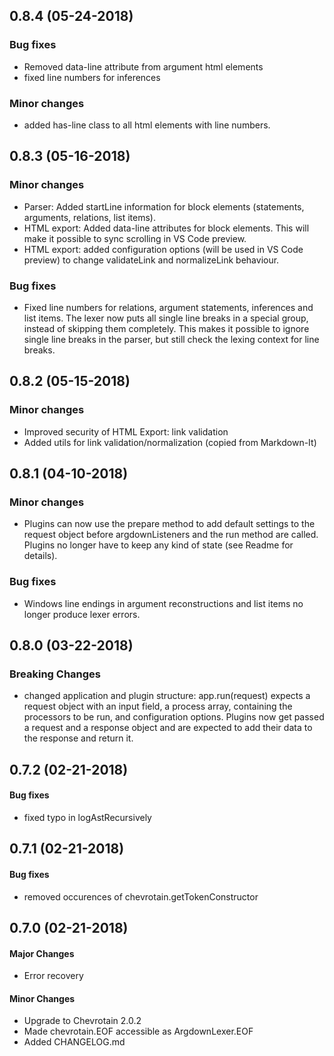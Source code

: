 ## 0.8.4 (05-24-2018)

### Bug fixes

* Removed data-line attribute from argument html elements
* fixed line numbers for inferences

### Minor changes

* added has-line class to all html elements with line numbers.

## 0.8.3 (05-16-2018)

### Minor changes

 * Parser: Added startLine information for block elements (statements, arguments, relations, list items).
 * HTML export: Added data-line attributes for block elements. This will make it possible to sync scrolling in VS Code preview.
 * HTML export: added configuration options (will be used in VS Code preview) to change validateLink and normalizeLink behaviour.

### Bug fixes

 * Fixed line numbers for relations, argument statements, inferences and list items. The lexer now puts all single line breaks in a special group, instead of skipping them completely. This makes it possible to ignore single line breaks in the parser, but still check the lexing context for line breaks.

## 0.8.2 (05-15-2018)

### Minor changes

* Improved security of HTML Export: link validation
* Added utils for link validation/normalization (copied from Markdown-It)

## 0.8.1 (04-10-2018)

### Minor changes

*   Plugins can now use the prepare method to add default settings to the request object before argdownListeners and the run method are called. Plugins no longer have to keep any kind of state (see Readme for details).

### Bug fixes

*   Windows line endings in argument reconstructions and list items no longer produce lexer errors.

## 0.8.0 (03-22-2018)

### Breaking Changes

*   changed application and plugin structure: app.run(request) expects a request object with an input field, a process array, containing the processors to be run, and configuration options. Plugins now get passed a request and a response object and are expected to add their data to the response and return it.

## 0.7.2 (02-21-2018)

#### Bug fixes

*   fixed typo in logAstRecursively

## 0.7.1 (02-21-2018)

#### Bug fixes

*   removed occurences of chevrotain.getTokenConstructor

## 0.7.0 (02-21-2018)

#### Major Changes

*   Error recovery

#### Minor Changes

*   Upgrade to Chevrotain 2.0.2
*   Made chevrotain.EOF accessible as ArgdownLexer.EOF
*   Added CHANGELOG.md
